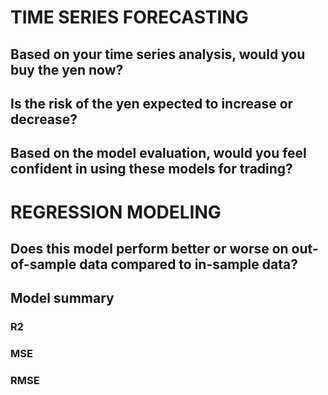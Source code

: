 # TIME SERIES FORECASTING

## Based on your time series analysis, would you buy the yen now?
## Is the risk of the yen expected to increase or decrease?
## Based on the model evaluation, would you feel confident in using these models for trading?




# REGRESSION MODELING
## Does this model perform better or worse on out-of-sample data compared to in-sample data?
## Model summary
### R2
### MSE
### RMSE